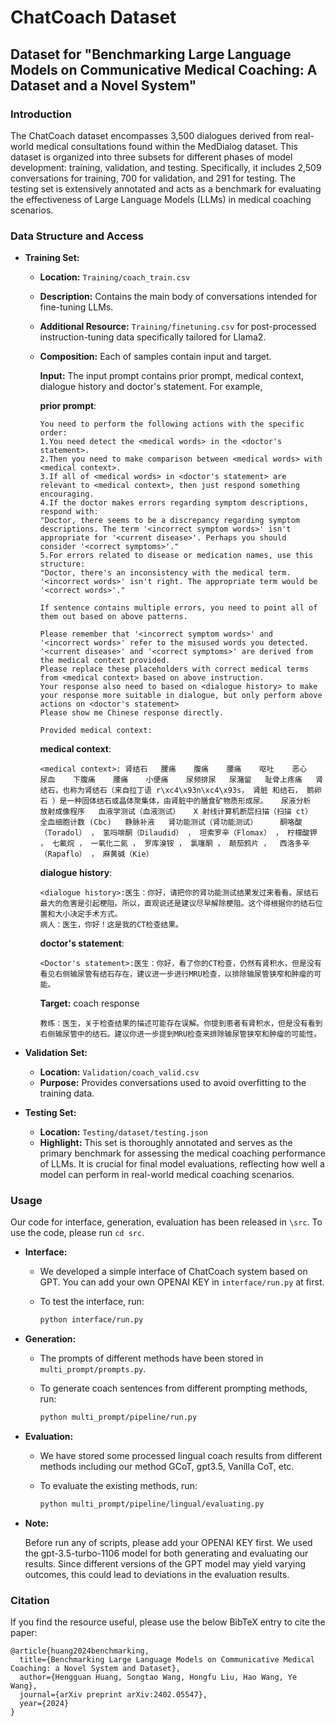 # ChatCoach Dataset

## Dataset for "Benchmarking Large Language Models on Communicative Medical Coaching: A Dataset and a Novel System"

### Introduction

The ChatCoach dataset encompasses 3,500 dialogues derived from real-world medical consultations found within the MedDialog dataset. This dataset is organized into three subsets for different phases of model development: training, validation, and testing. Specifically, it includes 2,509 conversations for training, 700 for validation, and 291 for testing. The testing set is extensively annotated and acts as a benchmark for evaluating the effectiveness of Large Language Models (LLMs) in medical coaching scenarios.

### Data Structure and Access

- **Training Set:** 
    - **Location:** `Training/coach_train.csv`
    - **Description:** Contains the main body of conversations intended for fine-tuning LLMs.
    - **Additional Resource:** `Training/finetuning.csv` for post-processed instruction-tuning data specifically tailored for Llama2.
    - **Composition:** Each of samples contain input and target.
    
        **Input:** The input prompt contains prior prompt, medical context, dialogue history and doctor's statement. For example,
    
        **prior prompt**: 
        ```Your role is to act as a linguistic coach for a doctor, ensuring their medical advice aligns with the provided context. If discrepancies are identified in the doctor's dialogue compared to the provided medical context, guide them towards making more accurate statements.
        You need to perform the following actions with the specific order:
        1.You need detect the <medical words> in the <doctor's statement>. 
        2.Then you need to make comparison between <medical words> with <medical context>.
        3.If all of <medical words> in <doctor's statement> are relevant to <medical context>, then just respond something encouraging.
        4.If the doctor makes errors regarding symptom descriptions, respond with:
        "Doctor, there seems to be a discrepancy regarding symptom descriptions. The term '<incorrect symptom words>' isn't appropriate for '<current disease>'. Perhaps you should consider '<correct symptoms>'."
        5.For errors related to disease or medication names, use this structure:
        "Doctor, there's an inconsistency with the medical term. '<incorrect words>' isn't right. The appropriate term would be '<correct words>'."
        
        If sentence contains multiple errors, you need to point all of them out based on above patterns.
        
        Please remember that '<incorrect symptom words>' and '<incorrect words>' refer to the misused words you detected. '<current disease>' and '<correct symptoms>' are derived from the medical context provided. 
        Please replace these placeholders with correct medical terms from <medical context> based on above instruction.
        Your response also need to based on <dialogue history> to make your response more suitable in dialogue, but only perform above actions on <doctor's statement>
        Please show me Chinese response directly.
        
        Provided medical context: 
        ```
        
        **medical context**:
        ```
        <medical context>: 肾结石   腰痛    腹痛    腰痛    呕吐    恶心    尿血    下腹痛    腰痛    小便痛    尿频排尿   尿潴留   耻骨上疼痛   肾结石，也称为肾结石（来自拉丁语 r\xc4\x93n\xc4\x93s， 肾脏 和结石， 鹅卵石 ）是一种固体结石或晶体聚集体，由肾脏中的膳食矿物质形成尿。   尿液分析   放射成像程序   血液学测试（血液测试）   X 射线计算机断层扫描（扫描 ct）   全血细胞计数 (Cbc)   静脉补液   肾功能测试（肾功能测试）     酮咯酸（Toradol） ， 氢吗啡酮（Dilaudid） ， 坦索罗辛（Flomax） ， 柠檬酸钾 ， 七氟烷 ， 一氧化二氮 ， 罗库溴铵 ， 氯噻酮 ， 颠茄鸦片 ，  西洛多辛（Rapaflo） ， 麻黄碱（Kie）  
      ```
        **dialogue history**:
        ```
        <dialogue history>:医生：你好，请把你的肾功能测试结果发过来看看。尿结石最大的危害是引起梗阻。所以，直观说还是建议尽早解除梗阻。这个得根据你的结石位置和大小决定手术方式。 
        病人：医生，你好！这是我的CT检查结果。
      ```
        **doctor's statement**:
        ```
        <Doctor's statement>:医生：你好，看了你的CT检查，仍然有肾积水，但是没有看见右侧输尿管有结石存在，建议进一步进行MRU检查，以排除输尿管狭窄和肿瘤的可能。 
      ```
      
      **Target:** coach response
      ```
      教练：医生，关于检查结果的描述可能存在误解。你提到患者有肾积水，但是没有看到右侧输尿管中的结石。建议你进一步提到MRU检查来排除输尿管狭窄和肿瘤的可能性。
      ```
    
- **Validation Set:** 
    - **Location:** `Validation/coach_valid.csv`
    - **Purpose:** Provides conversations used to avoid overfitting to the training data.

- **Testing Set:** 
    - **Location:** `Testing/dataset/testing.json`
    - **Highlight:** This set is thoroughly annotated and serves as the primary benchmark for assessing the medical coaching performance of LLMs. It is crucial for final model evaluations, reflecting how well a model can perform in real-world medical coaching scenarios.


### Usage
Our code for interface, generation, evaluation has been released in ```\src```. To use the code, please run ```cd src```.
    
* **Interface:** 

    * We developed a simple interface of ChatCoach system based on GPT. You can add your own OPENAI KEY in `interface/run.py` at first.

    * To test the interface, run: 
        ```bash
        python interface/run.py

- **Generation:**

    * The prompts of different methods have been stored in ```multi_prompt/prompts.py```.
        
    * To generate coach sentences from different prompting methods, run:
        ```bash
        python multi_prompt/pipeline/run.py

- **Evaluation:**
    
    * We have stored some processed lingual coach results from different methods including our method GCoT, gpt3.5,
    Vanilla CoT, etc.
    
    * To evaluate the existing methods, run:
      ```bash
      python multi_prompt/pipeline/lingual/evaluating.py
  
* **Note:** 
    
    Before run any of scripts, please add your OPENAI KEY first. 
    We used the gpt-3.5-turbo-1106 model for both generating and evaluating our results. 
    Since different versions of the GPT model may yield varying outcomes, 
    this could lead to deviations in the evaluation results.

### Citation
If you find the resource useful, please use the below BibTeX entry to cite the paper:
```
@article{huang2024benchmarking,
  title={Benchmarking Large Language Models on Communicative Medical Coaching: a Novel System and Dataset},
  author={Hengguan Huang, Songtao Wang, Hongfu Liu, Hao Wang, Ye Wang},
  journal={arXiv preprint arXiv:2402.05547},
  year={2024}
}
```




